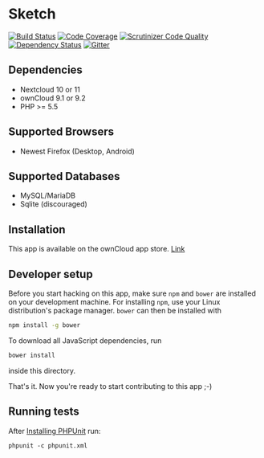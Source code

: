 # Sketch

[![Build Status](https://travis-ci.org/ChristophWurst/sketch.svg?branch=master)](https://travis-ci.org/ChristophWurst/sketch)
[![Code Coverage](https://scrutinizer-ci.com/g/ChristophWurst/sketch/badges/coverage.png?b=master)](https://scrutinizer-ci.com/g/ChristophWurst/sketch/?branch=master)
[![Scrutinizer Code Quality](https://scrutinizer-ci.com/g/ChristophWurst/sketch/badges/quality-score.png?b=master)](https://scrutinizer-ci.com/g/ChristophWurst/sketch/?branch=master)
[![Dependency Status](https://www.versioneye.com/user/projects/56cf639a6b21e500355b1350/badge.svg?style=flat)](https://www.versioneye.com/user/projects/56cf639a6b21e500355b1350)
[![Gitter](https://badges.gitter.im/Join%20Chat.svg)](https://gitter.im/ChristophWurst/sketch?utm_source=badge&utm_medium=badge&utm_campaign=pr-badge)

## Dependencies
* Nextcloud 10 or 11
* ownCloud 9.1 or 9.2
* PHP >= 5.5

## Supported Browsers
* Newest Firefox (Desktop, Android)

## Supported Databases
* MySQL/MariaDB
* Sqlite (discouraged)

## Installation
This app is available on the ownCloud app store. [Link](https://apps.owncloud.com/content/show.php/Sketch?content=174146)

## Developer setup
Before you start hacking on this app, make sure ``npm`` and ``bower`` are installed
on your development machine. For installing ``npm``, use your Linux distribution's
package manager. ``bower`` can then be installed with
```bash
npm install -g bower
```

To download all JavaScript dependencies, run
```bash
bower install
```
inside this directory.

That's it. Now you're ready to start contributing to this app ;-)

## Running tests
After [Installing PHPUnit](http://phpunit.de/getting-started.html) run:

    phpunit -c phpunit.xml
